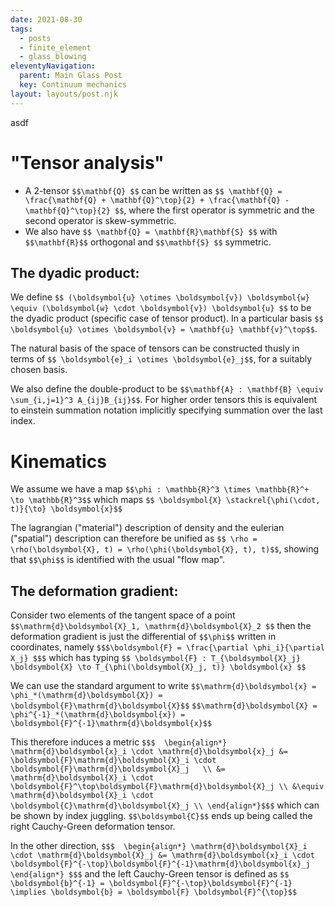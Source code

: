 ```yaml
---
date: 2021-08-30
tags:
  - posts
  - finite_element
  - glass_blowing
eleventyNavigation:
  parent: Main Glass Post
  key: Continuum mechanics
layout: layouts/post.njk
---
```




asdf

# "Tensor analysis"


* A 2-tensor `$$\mathbf{Q} $$` can be written as `$$ \mathbf{Q} = \frac{\mathbf{Q} + \mathbf{Q}^\top}{2} + \frac{\mathbf{Q} - \mathbf{Q}^\top}{2} $$`,
where the first operator is symmetric and the second operator is skew-symmetric.
* We also have `$$ \mathbf{Q} = \mathbf{R}\mathbf{S} $$` with `$$\mathbf{R}$$` orthogonal and `$$\mathbf{S} $$` symmetric.


## The dyadic product:
We define `$$ (\boldsymbol{u} \otimes \boldsymbol{v}) \boldsymbol{w} \equiv (\boldsymbol{w} \cdot \boldsymbol{v}) \boldsymbol{u} $$`
to be the dyadic product (specific case of tensor product). 
In a particular basis `$$ \boldsymbol{u} \otimes \boldsymbol{v} = \mathbf{u} \mathbf{v}^\top$$`.

The natural basis of the space of tensors can be constructed thusly in terms of `$$ \boldsymbol{e}_i \otimes \boldsymbol{e}_j$$`,
for a suitably chosen basis. 

We also define the double-product to be `$$\mathbf{A} : \mathbf{B} \equiv \sum_{i,j=1}^3 A_{ij}B_{ij}$$`.
For higher order tensors this is equivalent to einstein summation notation implicitly specifying summation over the last
index. 

# Kinematics
We assume we have a map `$$\phi : \mathbb{R}^3 \times \mathbb{R}^+ \to \mathbb{R}^3$$` which maps `$$ \boldsymbol{X} \stackrel{\phi(\cdot, t)}{\to} \boldsymbol{x}$$`

The lagrangian ("material") description of density and the eulerian ("spatial") description can therefore be unified as
`$$ \rho = \rho(\boldsymbol{X}, t) = \rho(\phi(\boldsymbol{X}, t), t)$$`, showing that `$$\phi$$` is identified with
the usual "flow map". 

## The deformation gradient:
Consider two elements of the tangent space of a point `$$\mathrm{d}\boldsymbol{X}_1, \mathrm{d}\boldsymbol{X}_2 $$`
then the deformation gradient is just the differential of `$$\phi$$` written in coordinates,
namely `$$$\boldsymbol{F} = \frac{\partial \phi_i}{\partial X_j} $$$`
which has typing `$$ \boldsymbol{F} : T_{\boldsymbol{X}_j} \boldsymbol{X} \to T_{\phi(\boldsymbol{X}_j, t)} \boldsymbol{x} $$`

We can use the standard argument to write `$$\mathrm{d}\boldsymbol{x} = \phi_*(\mathrm{d}\boldsymbol{X}) = \boldsymbol{F}\mathrm{d}\boldsymbol{X}$$`
`$$\mathrm{d}\boldsymbol{X} = \phi^{-1}_*(\mathrm{d}\boldsymbol{x}) = \boldsymbol{F}^{-1}\mathrm{d}\boldsymbol{x}$$`

This therefore induces a metric 
`$$$ 
\begin{align*}
\mathrm{d}\boldsymbol{x}_i \cdot \mathrm{d}\boldsymbol{x}_j &= \boldsymbol{F}\mathrm{d}\boldsymbol{X}_i \cdot \boldsymbol{F}\mathrm{d}\boldsymbol{X}_j   \\
&= \mathrm{d}\boldsymbol{X}_i \cdot \boldsymbol{F}^\top\boldsymbol{F}\mathrm{d}\boldsymbol{X}_j \\
&\equiv \mathrm{d}\boldsymbol{X}_i \cdot \boldsymbol{C}\mathrm{d}\boldsymbol{X}_j \\
\end{align*}$$$`
which can be shown by index juggling. `$$\boldsymbol{C}$$` 
ends up being called the right Cauchy-Green deformation tensor. 

In the other direction, 
`$$$ 
\begin{align*}
\mathrm{d}\boldsymbol{X}_i \cdot \mathrm{d}\boldsymbol{X}_j &= \mathrm{d}\boldsymbol{x}_i \cdot \boldsymbol{F}^{-\top}\boldsymbol{F}^{-1}\mathrm{d}\boldsymbol{x}_j   
\end{align*}
$$$`
and the left Cauchy-Green tensor is defined as `$$ \boldsymbol{b}^{-1} = \boldsymbol{F}^{-\top}\boldsymbol{F}^{-1} \implies \boldsymbol{b} = \boldsymbol{F} \boldsymbol{F}^{\top}$$`





